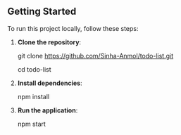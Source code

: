 ## Getting Started

To run this project locally, follow these steps:

1. **Clone the repository**:

   git clone https://github.com/Sinha-Anmol/todo-list.git

   cd todo-list

3. **Install dependencies**:

    npm install

4. **Run the application**:

    npm start
